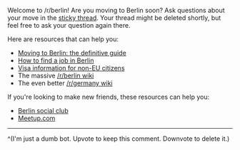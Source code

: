 Welcome to /r/berlin! Are you moving to Berlin soon? Ask questions about your move in the [sticky thread](https://www.reddit.com/r/berlin/comments/ai9yf9/visiting_berlin_moving_here_going_clubbing_have_a/). Your thread might be deleted shortly, but feel free to ask your question again there.

Here are resources that can help you:

* [Moving to Berlin: the definitive guide](http://allaboutberlin.com/guides/moving-to-berlin)
* [How to find a job in Berlin](https://allaboutberlin.com/guides/find-a-job-in-berlin)
* [Visa information for non-EU citizens](https://www.make-it-in-germany.com/en/)
* The massive [/r/berlin wiki](https://www.reddit.com/r/berlin/wiki/index)
* The even better [/r/germany wiki](https://www.reddit.com/r/germany/wiki/faq)

If you're looking to make new friends, these resources can help you:

* [Berlin social club](https://www.reddit.com/r/berlinsocialclub/)
* [Meetup.com](http://meetup.com)

----

^(I'm just a dumb bot. Upvote to keep this comment. Downvote to delete it.)